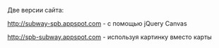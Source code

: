 Две версии сайта:

http://subway-spb.appspot.com - с помощью jQuery Canvas


http://spb-subway.appspot.com - используя картинку вместо карты
